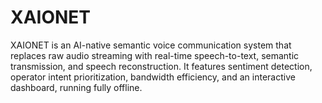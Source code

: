 # XAIONET
XAIONET is an AI-native semantic voice communication system that replaces raw audio streaming with real-time speech-to-text, semantic transmission, and speech reconstruction. It features sentiment detection, operator intent prioritization, bandwidth efficiency, and an interactive dashboard, running fully offline.
